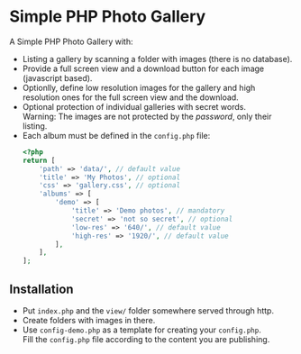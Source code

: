 # Simple PHP Photo Gallery

A Simple PHP Photo Gallery with:

- Listing a gallery by scanning a folder with images (there is no database).
- Provide a full screen view and a download button for each image (javascript based).
- Optionlly, define low resolution images for the gallery and high resolution ones for the full screen view and the download.
- Optional protection of individual galleries with secret words.  
  Warning: The images are not protected by the _password_, only their listing.
- Each album must be defined in the `config.php` file:  
  ```php
  <?php
  return [
      'path' => 'data/', // default value
      'title' => 'My Photos', // optional
      'css' => 'gallery.css', // optional
      'albums' => [
          'demo' => [
              'title' => 'Demo photos', // mandatory
              'secret' => 'not so secret', // optional
              'low-res' => '640/', // default value
              'high-res' => '1920/', // default value
          ],
      ],
  ];
  ```

## Installation

- Put `index.php` and the `view/` folder somewhere served through http.
- Create folders with images in there.
- Use `config-demo.php` as a template for creating your `config.php`.  
  Fill the `config.php` file according to the content you are publishing.
